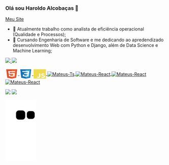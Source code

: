 ### Olá sou Haroldo Alcobaças 👋
 [Meu Site](https://haroldoalcobacas.github.io/haroldoalcobacas/)
<!--
**haroldoalcobacas/haroldoalcobacas** is a ✨ _special_ ✨ repository because its `README.md` (this file) appears on your GitHub profile.-->


 - 🔭 Atualmente trabalho como analista de eficiência operacional (Qualidade e Processos);
 - 🌱 Cursando Engenharia de Software e me dedicando ao apredendizado desenvolvimento Web com Python e Django, além de Data Science e Machine Learning;


<div align="Rigth">
  <a href="https://github.com//haroldoalcobacas">
  <img height="180em" src="https://github-readme-stats.vercel.app/api?username=haroldoalcobacas&show_icons=true&theme=dracula&include_all_commits=true&count_private=true"/>
  <img height="180em" src="https://github-readme-stats.vercel.app/api/top-langs/?username=haroldoalcobacas&layout=compact&langs_count=7&theme=dracula"/>
</div>

  <div style="display: inline_block"><br>
    <img align="center" alt="Mateus-HTML" height="30" width="40" src="https://raw.githubusercontent.com/devicons/devicon/master/icons/html5/html5-original.svg">
    <img align="center" alt="Mateus-CSS" height="30" width="40" src="https://raw.githubusercontent.com/devicons/devicon/master/icons/css3/css3-original.svg">
    <img align="center" alt="Mateus-Js" height="30" width="40" src="https://raw.githubusercontent.com/devicons/devicon/master/icons/javascript/javascript-plain.svg">
  
  <img align="center" alt="Mateus-Ts" height="50" width="70" img src="https://cdn.jsdelivr.net/gh/devicons/devicon/icons/mysql/mysql-original-wordmark.svg">
  <img align="center" alt="Mateus-React" height="30" width="40" img src="https://cdn.jsdelivr.net/gh/devicons/devicon/icons/python/python-original.svg">
  <img align="center" alt="Mateus-React" height="50" width="60" img src="https://cdn.jsdelivr.net/gh/devicons/devicon/icons/numpy/numpy-original-wordmark.svg">
  <img align="center" alt="Mateus-React" height="50" width="60" img src="https://cdn.jsdelivr.net/gh/devicons/devicon/icons/django/django-plain-wordmark.svg">

  
</div>

  
  <div> 
 
  <a href = "mailto:haroldo.alcobacas@gmail.com"><img src="https://img.shields.io/badge/-Gmail-%23333?style=for-the-badge&logo=gmail&logoColor=white" target="_blank"></a>
  <a href="https://www.linkedin.com/in/haroldoalcobacas/" target="_blank"><img src="https://img.shields.io/badge/-LinkedIn-%230077B5?style=for-the-badge&logo=linkedin&logoColor=white" target="_blank"></a> 
 
  ![Snake animation](https://github.com/haroldoalcobacas/haroldoalcobacas/blob/output/github-contribution-grid-snake.svg)
 
</div>


